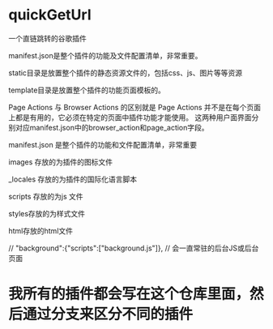 # quickGetUrl

一个直链跳转的谷歌插件

manifest.json是整个插件的功能及文件配置清单，非常重要。

static目录是放置整个插件的静态资源文件的，包括css、js、图片等等资源

template目录是放置整个插件的功能页面模板的。

Page Actions 与 Browser Actions 的区别就是 Page Actions 并不是在每个页面上都是有用的，它必须在特定的页面中插件功能才能使用。
这两种用户面界面分别对应manifest.json中的browser_action和page_action字段。

manifest.json 是整个插件的功能和文件配置清单，非常重要

images 存放的为插件的图标文件

_locales 存放的为插件的国际化语言脚本

scripts 存放的为js 文件

styles存放的为样式文件

html存放的html文件

//  "background":{"scripts":["background.js"]},
// 会一直常驻的后台JS或后台页面


# 我所有的插件都会写在这个仓库里面，然后通过分支来区分不同的插件
